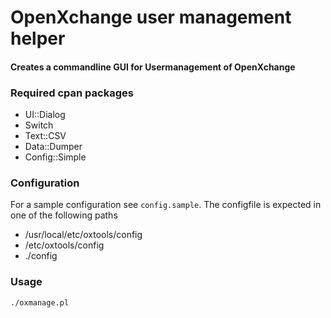 OpenXchange user management helper
========

#### Creates a commandline GUI for Usermanagement of OpenXchange ####

### Required cpan packages

* UI::Dialog
* Switch
* Text::CSV
* Data::Dumper
* Config::Simple


### Configuration

For a sample configuration see `config.sample`.
The configfile is expected in one of the following paths

* /usr/local/etc/oxtools/config
* /etc/oxtools/config
* ./config

### Usage

`./oxmanage.pl`

